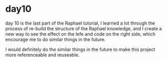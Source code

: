 # day10
day 10 is the last part of the Raphael tutorial, I learned a lot through the process of re-build the structure of the Raphael knowledge, and I create a new way to see the effect on the lefe and code on the right side, which encourage me to do similar things in the future.

I would definitely do the similar things in the future to make this project more referenceable and reuseable.

